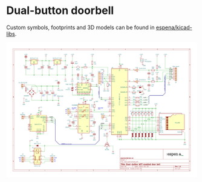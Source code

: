 # Dual-button doorbell

Custom symbols, footprints and 3D models can be found in [espena/kicad-libs](https://github.com/espena/kicad-libs).

![Circuit schematics](/schematics.png?raw=true "Circuit schematics")
